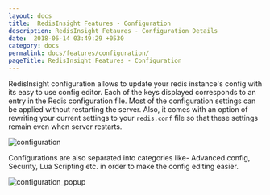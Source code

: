 ```yaml
---
layout: docs
title:  RedisInsight Features - Configuration
description: RedisInsight Fetaures - Configuration Details
date:  2018-06-14 03:49:29 +0530
category: docs
permalink: docs/features/configuration/
pageTitle: RedisInsight Features - Configuration
---
```

RedisInsight configuration allows to update your redis instance's config with its easy to use config editor. Each of the keys displayed corresponds to an entry in the Redis configuration file. Most of the configuration settings can be applied without restarting the server. Also, it comes with an option of rewriting your current settings to your `redis.conf` file so that these settings remain even when server restarts.

![configuration](/images/ri/configuration.png)

Configurations are also separated into categories like- Advanced config, Security, Lua Scripting etc. in order to make the config editing easier.

![configuration_popup](/images/ri/configuration_popup.png)
